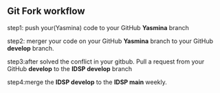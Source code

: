 ## Git Fork workflow ##

step1: push your(Yasmina) code to your GitHub **Yasmina** branch

step2: merger your code on your GitHub **Yasmina** branch to your GitHub **develop** branch.

step3:after solved the conflict in your gitbub. Pull a request from your GitHub **develop** to the **IDSP develop** branch

step4:merge the **IDSP develop** to the **IDSP main** weekly.

